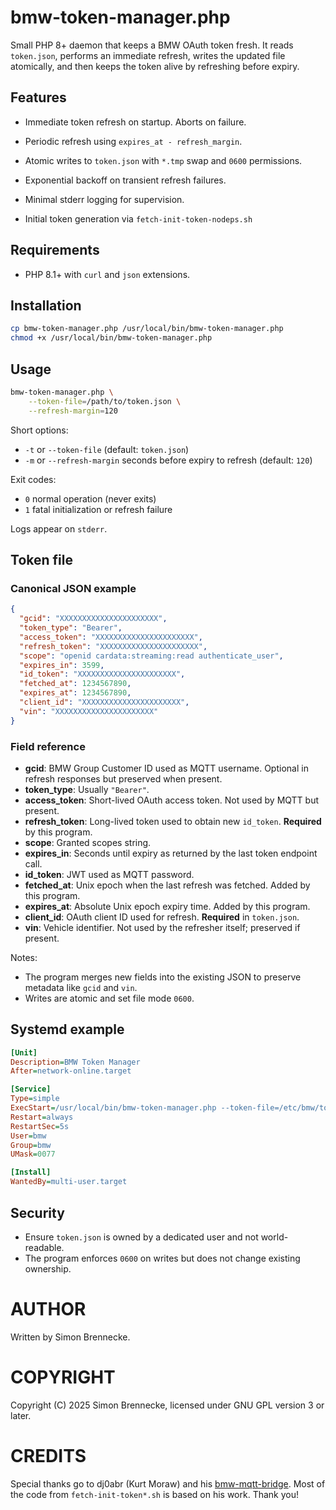 # bmw-token-manager.php

Small PHP 8+ daemon that keeps a BMW OAuth token fresh.
It reads `token.json`, performs an immediate refresh, writes the updated file atomically, and then keeps the token alive by refreshing before expiry.

## Features

- Immediate token refresh on startup. Aborts on failure.
- Periodic refresh using `expires_at - refresh_margin`.
- Atomic writes to `token.json` with `*.tmp` swap and `0600` permissions.
- Exponential backoff on transient refresh failures.
- Minimal stderr logging for supervision.

- Initial token generation via `fetch-init-token-nodeps.sh`

## Requirements

- PHP 8.1+ with `curl` and `json` extensions.

## Installation

```bash
cp bmw-token-manager.php /usr/local/bin/bmw-token-manager.php
chmod +x /usr/local/bin/bmw-token-manager.php
````

## Usage

```bash
bmw-token-manager.php \
	--token-file=/path/to/token.json \
	--refresh-margin=120
```

Short options:

* `-t` or `--token-file` (default: `token.json`)
* `-m` or `--refresh-margin` seconds before expiry to refresh (default: `120`)

Exit codes:

* `0` normal operation (never exits)
* `1` fatal initialization or refresh failure

Logs appear on `stderr`.

## Token file

### Canonical JSON example

```json
{
  "gcid": "XXXXXXXXXXXXXXXXXXXXXX",
  "token_type": "Bearer",
  "access_token": "XXXXXXXXXXXXXXXXXXXXXX",
  "refresh_token": "XXXXXXXXXXXXXXXXXXXXXX",
  "scope": "openid cardata:streaming:read authenticate_user",
  "expires_in": 3599,
  "id_token": "XXXXXXXXXXXXXXXXXXXXXX",
  "fetched_at": 1234567890,
  "expires_at": 1234567890,
  "client_id": "XXXXXXXXXXXXXXXXXXXXXX",
  "vin": "XXXXXXXXXXXXXXXXXXXXXX"
}
```

### Field reference

* **gcid**: BMW Group Customer ID used as MQTT username. Optional in refresh responses but preserved when present.
* **token_type**: Usually `"Bearer"`.
* **access_token**: Short-lived OAuth access token. Not used by MQTT but present.
* **refresh_token**: Long-lived token used to obtain new `id_token`. **Required** by this program.
* **scope**: Granted scopes string.
* **expires_in**: Seconds until expiry as returned by the last token endpoint call.
* **id_token**: JWT used as MQTT password.
* **fetched_at**: Unix epoch when the last refresh was fetched. Added by this program.
* **expires_at**: Absolute Unix epoch expiry time. Added by this program.
* **client_id**: OAuth client ID used for refresh. **Required** in `token.json`.
* **vin**: Vehicle identifier. Not used by the refresher itself; preserved if present.

Notes:

* The program merges new fields into the existing JSON to preserve metadata like `gcid` and `vin`.
* Writes are atomic and set file mode `0600`.

## Systemd example

```ini
[Unit]
Description=BMW Token Manager
After=network-online.target

[Service]
Type=simple
ExecStart=/usr/local/bin/bmw-token-manager.php --token-file=/etc/bmw/token.json --refresh-margin=120
Restart=always
RestartSec=5s
User=bmw
Group=bmw
UMask=0077

[Install]
WantedBy=multi-user.target
```

## Security

* Ensure `token.json` is owned by a dedicated user and not world-readable.
* The program enforces `0600` on writes but does not change existing ownership.

# AUTHOR

Written by Simon Brennecke.

# COPYRIGHT

Copyright (C) 2025 Simon Brennecke, licensed under GNU GPL version 3 or later.

# CREDITS

Special thanks go to dj0abr (Kurt Moraw) and his [bmw-mqtt-bridge](https://github.com/dj0abr/bmw-mqtt-bridge).
Most of the code from `fetch-init-token*.sh` is based on his work.
Thank you!
